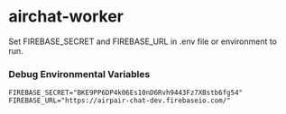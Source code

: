 # airchat-worker

Set FIREBASE_SECRET and FIREBASE_URL in .env file or environment to run.

### Debug Environmental Variables

```
FIREBASE_SECRET="BKE9PP6DP4k06Es10nD6Rvh9443Fz7XBstb6fg54"
FIREBASE_URL="https://airpair-chat-dev.firebaseio.com/"
```
